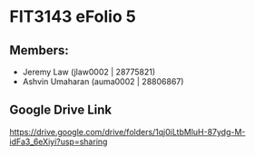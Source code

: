 # FIT3143 eFolio 5

## Members:
- Jeremy Law (jlaw0002 | 28775821)
- Ashvin Umaharan (auma0002 | 28806867)

## Google Drive Link
https://drive.google.com/drive/folders/1qj0iLtbMluH-87ydg-M-idFa3_6eXiyi?usp=sharing